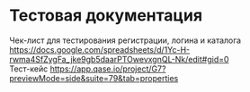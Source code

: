 # Тестовая документация
Чек-лист для тестирования регистрации, логина и каталога  
https://docs.google.com/spreadsheets/d/1Yc-H-rwma4SfZygFa_jke9gb5daarPTOwevxgnQL-Nk/edit#gid=0  
Тест-кейс
https://app.qase.io/project/G7?previewMode=side&suite=79&tab=properties  
